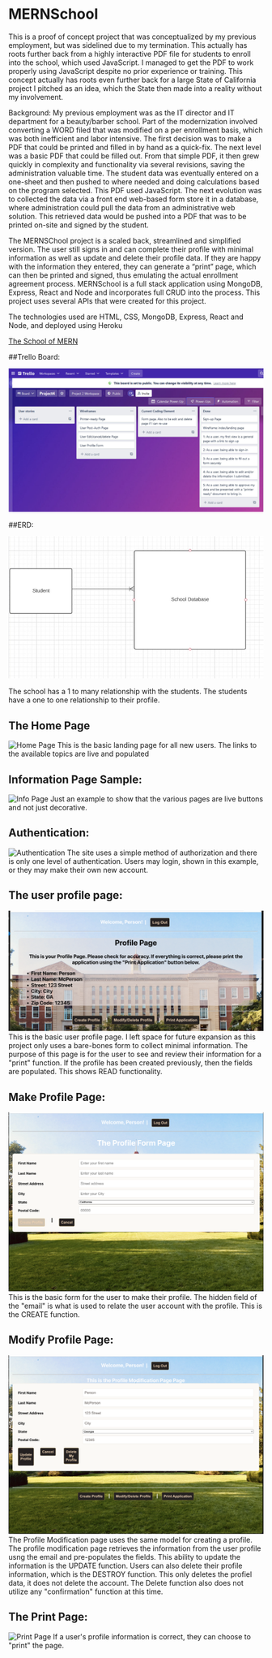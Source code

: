 # MERNSchool

This is a proof of concept project that was conceptualized by my previous employment, but was sidelined due to my termination. This actually has roots further back from a highly interactive PDF file for students to enroll into the school, which used JavaScript. I managed to get the PDF to work properly using JavaScript despite no prior experience or training. This concept actually has roots even further back for a large State of California project I pitched as an idea, which the State then made into a reality without my involvement.

Background: My previous employment was as the IT director and IT department for a beauty/barber school. Part of the modernization involved converting a WORD filed that was modified on a per enrollment basis, which was both inefficient and labor intensive. The first decision was to make a PDF that could be printed and filled in by hand as a quick-fix. The next level was a basic PDF that could be filled out. From that simple PDF, it then grew quickly in complexity and functionality via several revisions, saving the administration valuable time. The student data was eventually entered on a one-sheet and then pushed to where needed and doing calculations based on the program selected. This PDF used JavaScript. The next evolution was to collected the data via a front end web-based form store it in a database, where administration could pull the data from an administrative web solution. This retrieved data would be pushed into a PDF that was to be printed on-site and signed by the student.

The MERNSChool project is a scaled back, streamlined and simplified version. The user still signs in and can complete their profile with minimal information as well as update and delete their profile data. If they are happy with the information they entered, they can generate a “print” page, which can then be printed and signed, thus emulating the actual enrollment agreement process.  MERNSchool is a full stack application using MongoDB, Express, React and Node and incorporates full CRUD into the process. This project uses several APIs that were created for this project.

The technologies used are HTML, CSS, MongoDB, Express, React and Node, and deployed using Heroku


[The School of MERN](https://ga-mernschool.herokuapp.com/)


##Trello Board:

![Home Page](public/trello.jpg)

##ERD:

![Home Page](public/erd.jpg)

The school has a 1 to many relationship with the students. The students have a one to one relationship to their profile.

## The Home Page
![Home Page](public/01-homepage.png)
This is the basic landing page for all new users. The links to the available topics are live and populated

## Information Page Sample:
![Info Page](public/02-info-page.png)
Just an example to show that the various pages are live buttons and not just decorative.

## Authentication:
![Authentication](public/03-authpage.png)
The site uses a simple method of authorization and there is only one level of authentication. Users may login, shown in this example, or they may make their own new account.

## The user profile page:
![ProfilePage](public/03a-profile.png)
This is the basic user profile page. I left space for future expansion as this project only uses a bare-bones form to collect minimal information. The purpose of this page is for the user to see and review their information for a "print" function. If the profile has been created previously, then the fields are populated. This shows READ functionality.

## Make Profile Page:
![Make Profile](public/04-makeprofile.png)
This is the basic form for the user to make their profile. The hidden field of the "email" is what is used to relate the user account with the profile. This is the CREATE function.

## Modify Profile Page:
![Profile Modification Page](public/05-modprofile.png)
The Profile Modification page uses the same model for creating a profile. The profile modification page retrieves the information from the user profile usng the email and pre-populates the fields. This ability to update the information is the UPDATE function. Users can also delete their profile information, which is the DESTROY function. This only deletes the profiel data, it does not delete the account. The Delete function also does not utilize any "confirmation" function at this time.

## The Print Page:
![Print Page](public/06-print.png)
If a user's profile information is correct, they can choose to "print" the page. 




